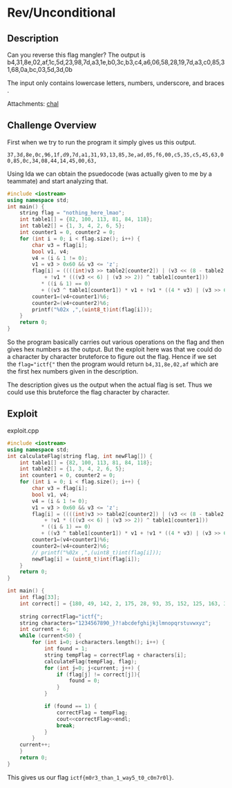 # Rev/Unconditional

## Description

Can you reverse this flag mangler? The output is b4,31,8e,02,af,1c,5d,23,98,7d,a3,1e,b0,3c,b3,c4,a6,06,58,28,19,7d,a3,c0,85,31,68,0a,bc,03,5d,3d,0b

The input only contains lowercase letters, numbers, underscore, and braces .

Attachments: [chal](chal)

## Challenge Overview

First when we try to run the program it simply gives us this output.

`37,3d,8e,0c,96,1f,d9,7d,a1,31,93,13,85,3e,ad,05,f6,00,c5,35,c5,45,63,00,85,0c,34,08,44,14,45,00,63,`

Using Ida we can obtain the psuedocode (was actually given to me by a teammate) and start analyzing that.

```cpp
#include <iostream>
using namespace std;
int main() {
    string flag = "nothing_here_lmao";
    int table1[] = {82, 100, 113, 81, 84, 118};
    int table2[] = {1, 3, 4, 2, 6, 5};
    int counter1 = 0, counter2 = 0;
    for (int i = 0; i < flag.size(); i++) {
        char v3 = flag[i];
        bool v1, v4;
        v4 = (i & 1 != 0);
        v1 = v3 > 0x60 && v3 <= 'z';
        flag[i] = ((((int)v3 >> table2[counter2]) | (v3 << (8 - table2[counter2]))) * v1
            + !v1 * (((v3 << 6) | (v3 >> 2)) ^ table1[counter1]))
           * ((i & 1) == 0)
           + ((v3 ^ table1[counter1]) * v1 + !v1 * ((4 * v3) | (v3 >> 6))) * ((i & 1) != 0);
        counter1=(v4+counter1)%6;
        counter2=(v4+counter2)%6;
        printf("%02x ,",(uint8_t)int(flag[i]));
    }
    return 0;
}
```

So the program basically carries out various operations on the flag and then gives hex numbers as the output. But the exploit here was that we could do a character by character bruteforce to figure out the flag. Hence if we set the `flag="ictf{"` then the program would return `b4,31,8e,02,af` which are the first hex numbers given in the description.

The description gives us the output when the actual flag is set. Thus we could use this bruteforce the flag character by character.

## Exploit

exploit.cpp

```cpp
#include <iostream>
using namespace std;
int calculateFlag(string flag, int newFlag[]) {
    int table1[] = {82, 100, 113, 81, 84, 118};
    int table2[] = {1, 3, 4, 2, 6, 5};
    int counter1 = 0, counter2 = 0;
    for (int i = 0; i < flag.size(); i++) {
        char v3 = flag[i];
        bool v1, v4;
        v4 = (i & 1 != 0);
        v1 = v3 > 0x60 && v3 <= 'z';
        flag[i] = ((((int)v3 >> table2[counter2]) | (v3 << (8 - table2[counter2]))) * v1
            + !v1 * (((v3 << 6) | (v3 >> 2)) ^ table1[counter1]))
           * ((i & 1) == 0)
           + ((v3 ^ table1[counter1]) * v1 + !v1 * ((4 * v3) | (v3 >> 6))) * ((i & 1) != 0);
        counter1=(v4+counter1)%6;
        counter2=(v4+counter2)%6;
        // printf("%02x ,",(uint8_t)int(flag[i]));
        newFlag[i] = (uint8_t)int(flag[i]);
    }
    return 0;
}

int main() {
    int flag[33];
    int correct[] = {180, 49, 142, 2, 175, 28, 93, 35, 152, 125, 163, 30, 176, 60, 179, 196, 166, 6, 88, 40, 25, 125, 163, 192, 133, 49, 104, 10, 188, 3, 93, 61, 11};
    
    string correctFlag="ictf{";
    string characters="1234567890_}?!abcdefghijkjlmnopqrstuvwxyz";
    int current = 6;
    while (current<50) {
        for (int i=0; i<characters.length(); i++) {
            int found = 1;
            string tempFlag = correctFlag + characters[i];
            calculateFlag(tempFlag, flag);
            for (int j=0; j<current; j++) {
                if (flag[j] != correct[j]){
                    found = 0;
                }
            }

            if (found == 1) {
                correctFlag = tempFlag;
                cout<<correctFlag<<endl;
                break;
            }
        }
    current++;
    }
    return 0;
}
```

This gives us our flag `ictf{m0r3_than_1_way5_t0_c0n7r0l}`.